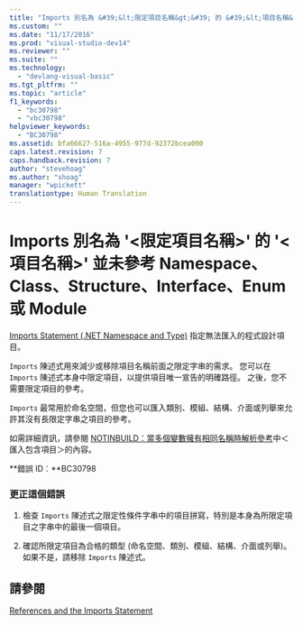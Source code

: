 ```yaml
---
title: "Imports 別名為 &#39;&lt;限定項目名稱&gt;&#39; 的 &#39;&lt;項目名稱&gt;&#39; 並未參考 Namespace、Class、Structure、Interface、Enum 或 Module | Microsoft Docs"
ms.custom: ""
ms.date: "11/17/2016"
ms.prod: "visual-studio-dev14"
ms.reviewer: ""
ms.suite: ""
ms.technology: 
  - "devlang-visual-basic"
ms.tgt_pltfrm: ""
ms.topic: "article"
f1_keywords: 
  - "bc30798"
  - "vbc30798"
helpviewer_keywords: 
  - "BC30798"
ms.assetid: bfa66627-516a-4955-977d-92372bcea090
caps.latest.revision: 7
caps.handback.revision: 7
author: "stevehoag"
ms.author: "shoag"
manager: "wpickett"
translationtype: Human Translation
---
```

# Imports 別名為 &#39;&lt;限定項目名稱&gt;&#39; 的 &#39;&lt;項目名稱&gt;&#39; 並未參考 Namespace、Class、Structure、Interface、Enum 或 Module
[Imports Statement \(.NET Namespace and Type\)](../../visual-basic/language-reference/statements/imports-statement-net-namespace-and-type.md) 指定無法匯入的程式設計項目。  
  
 `Imports` 陳述式用來減少或移除項目名稱前面之限定字串的需求。 您可以在 `Imports` 陳述式本身中限定項目，以提供項目唯一宣告的明確路徑。 之後，您不需要限定項目的參考。  
  
 `Imports` 最常用於命名空間，但您也可以匯入類別、模組、結構、介面或列舉來允許其沒有長限定字串之項目的參考。  
  
 如需詳細資訊，請參閱 [NOTINBUILD：當多個變數擁有相同名稱時解析參考](http://msdn.microsoft.com/zh-tw/9601e39f-1911-44e1-ace5-3f6e090408b9)中＜匯入包含項目＞的內容。  
  
 **錯誤 ID︰**BC30798  
  
### 更正這個錯誤  
  
1.  檢查 `Imports` 陳述式之限定性條件字串中的項目拼寫，特別是本身為所限定項目之字串中的最後一個項目。  
  
2.  確認所限定項目為合格的類型 \(命名空間、類別、模組、結構、介面或列舉\)。 如果不是，請移除 `Imports` 陳述式。  
  
## 請參閱  
 [References and the Imports Statement](../../visual-basic/programming-guide/program-structure/references-and-the-imports-statement.md)